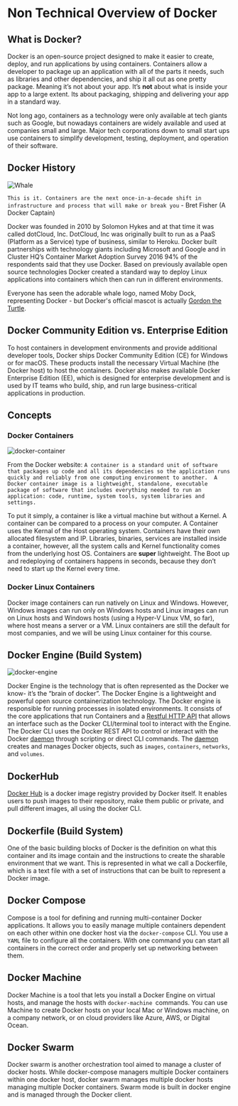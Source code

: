 # Non Technical Overview of Docker

## What is Docker?

Docker is an open-source project designed to make it easier to create, deploy, and run applications by using containers. Containers allow a developer to package up an application with all of the parts it needs, such as libraries and other dependencies, and ship it all out as one pretty package. Meaning it’s not about your app. It’s **not** about what is inside your app to a large extent. Its about packaging, shipping and delivering your app in a standard way.

Not long ago, containers as a technology were only available at tech giants such as Google, but nowadays containers are widely available and used at companies small and large. Major tech corporations down to small start ups use containers to simplify development, testing, deployment, and operation of their software. 

## Docker History
![Whale](https://i2.wp.com/blog.docker.com/wp-content/uploads/2013/06/Docker-logo-011.png?resize=300%2C232&ssl=1)

`This is it. Containers are the next once-in-a-decade shift in infrastructure and process that will make or break you` - Bret Fisher (A Docker Captain)

Docker was founded in 2010 by Solomon Hykes and at that time it was called dotCloud, Inc. DotCloud, Inc was originally built to run as a PaaS (Platform as a Service) type of business, similar to Heroku. Docker built partnerships with technology giants including Microsoft and Google and in Cluster HQ’s Container Market Adoption Survey 2016 94% of the respondents said that they use Docker. Based on previously available open source technologies Docker created a standard way to deploy Linux applications into containers which then can run in different environments. 

Everyone has seen the adorable whale logo, named Moby Dock, representing Docker - but Docker's official mascot is actually [Gordon the Turtle](https://twitter.com/gordontheturtle?lang=en). 

## Docker Community Edition vs. Enterprise Edition

To host containers in development environments and provide additional developer tools, Docker ships Docker Community Edition (CE) for Windows or for macOS. These products install the necessary Virtual Machine (the Docker host) to host the containers. Docker also makes available Docker Enterprise Edition (EE), which is designed for enterprise development and is used by IT teams who build, ship, and run large business-critical applications in production.


## Concepts

### Docker Containers
![docker-container](https://assets.aaonline.io/Docker/Container.png)

From the Docker website:
`A container is a standard unit of software that packages up code and all its dependencies so the application runs quickly and reliably from one computing environment to another.  A Docker container image is a lightweight, standalone, executable package of software that includes everything needed to run an application: code, runtime, system tools, system libraries and settings.` 

To put it simply, a container is like a virtual machine but without a Kernel. A container can be compared to a process on your computer. A Container uses the Kernal of the Host operating system. Containers have their own allocated filesystem and IP. Libraries, binaries, services are installed inside a container, however, all the system calls and Kernel functionality comes from the underlying host OS. Containers are **super** lightweight. The Boot up and redeploying of containers happens in seconds, because they don’t need to start up the Kernel every time.

### Docker Linux Containers
Docker image containers can run natively on Linux and Windows. However, Windows images can run only on Windows hosts and Linux images can run on Linux hosts and Windows hosts (using a Hyper-V Linux VM, so far), where host means a server or a VM. Linux containers are still the default for most companies, and we will be using Linux container for this course. 


## Docker Engine (Build System)

![docker-engine](https://assets.aaonline.io/Docker/docker_engine.png)

Docker Engine is the technology that is often represented as the Docker we know- it’s the “brain of docker”. The Docker Engine is a lightweight and powerful open source containerization technology. The Docker engine is responsible for running processes in isolated environments. 
It consists of the core applications that run Containers and a [Restful HTTP API](https://docs.docker.com/engine/api/v1.24/) that allows an interface such as the Docker CLI/terminal tool to interact with the Engine.  The Docker CLI uses the Docker REST API to control or interact with the Docker [daemon][dockerd] through scripting or direct CLI commands. The [daemon][dockerd] creates and manages Docker objects, such as `images`, `containers`, `networks`, and `volumes`.

[dockerd]: https://docs.docker.com/engine/reference/commandline/dockerd/

## DockerHub
[Docker Hub][dh] is a docker image registry provided by Docker itself. It enables users to push images to their repository, make them public or private, and pull different images, all using the docker CLI.

[dh]: https://hub.docker.com/

## Dockerfile (Build System)
One of the basic building blocks of Docker is the definition on what this container and its image contain and the instructions to create the sharable environment that we want. This is represented in what we call a Dockerfile, which is a text file with a set of instructions that can be built to represent a Docker image.


## Docker Compose
Compose is a tool for defining and running multi-container Docker applications. It allows you to easily manage multiple containers dependent on each other within one docker host via the `docker-compose` CLI. You use a `YAML` file to configure all the containers. With one command you can start all containers in the correct order and properly set up networking between them. 

## Docker Machine
Docker Machine is a tool that lets you install a Docker Engine on virtual hosts, and manage the hosts with `docker-machine `commands. You can use Machine to create Docker hosts on your local Mac or Windows machine, on a company network, or on cloud providers like Azure, AWS, or Digital Ocean.

## Docker Swarm
Docker swarm is another orchestration tool aimed to manage a cluster of docker hosts. While docker-compose managers multiple Docker containers within one docker host, docker swarm manages multiple docker hosts managing multiple Docker containers.  Swarm mode is built in docker engine and is managed through the Docker client.